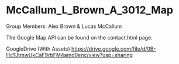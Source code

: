 # McCallum_L_Brown_A_3012_Map

Group Members: Alex Brown & Lucas McCallum

The Google Map API can be found on the contact.html page.

GoogleDrive (With Assets)
https://drive.google.com/file/d/0B-HcTJtmwUkCaF9rbFM4amd0enc/view?usp=sharing
